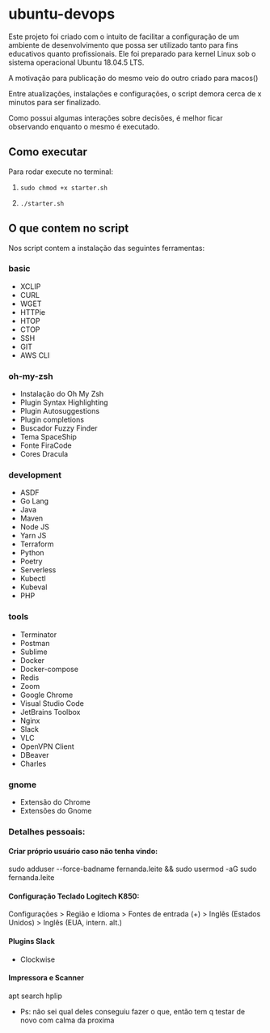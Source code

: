 # ubuntu-devops

Este projeto foi criado com o intuito de facilitar a configuração de um ambiente de desenvolvimento que possa ser utilizado tanto para fins educativos quanto profissionais. Ele foi preparado para kernel Linux sob o sistema operacional Ubuntu 18.04.5 LTS. 

A motivação para publicação do mesmo veio do outro criado para macos()

Entre atualizações, instalações e configurações, o script demora cerca de x minutos para ser finalizado. 

Como possui algumas interações sobre decisões, é melhor ficar observando enquanto o mesmo é executado.

## Como executar

Para rodar execute no terminal:

1. `sudo chmod +x starter.sh`

2. `./starter.sh`

## O que contem no script

Nos script contem a instalação das seguintes ferramentas:

### basic

* XCLIP
* CURL
* WGET
* HTTPie
* HTOP
* CTOP
* SSH
* GIT
* AWS CLI

### oh-my-zsh

* Instalação do Oh My Zsh
* Plugin Syntax Highlighting
* Plugin Autosuggestions
* Plugin completions
* Buscador Fuzzy Finder
* Tema SpaceShip
* Fonte FiraCode
* Cores Dracula

### development

* ASDF
* Go Lang
* Java
* Maven
* Node JS
* Yarn JS
* Terraform
* Python
* Poetry
* Serverless
* Kubectl
* Kubeval
* PHP

### tools

* Terminator
* Postman
* Sublime
* Docker
* Docker-compose
* Redis
* Zoom
* Google Chrome
* Visual Studio Code
* JetBrains Toolbox
* Nginx
* Slack
* VLC
* OpenVPN Client
* DBeaver
* Charles

### gnome

* Extensão do Chrome
* Extensões do Gnome

### Detalhes pessoais:

#### Criar próprio usuário caso não tenha vindo:

sudo adduser --force-badname fernanda.leite && sudo usermod -aG sudo fernanda.leite

#### Configuração Teclado Logitech K850:

Configurações > Região e Idioma > Fontes de entrada (+) > Inglês (Estados Unidos) > Inglês (EUA, intern. alt.)

#### Plugins Slack

* Clockwise

#### Impressora e Scanner

apt search hplip

* Ps: não sei qual deles conseguiu fazer o que, então tem q testar de novo com calma da proxima
